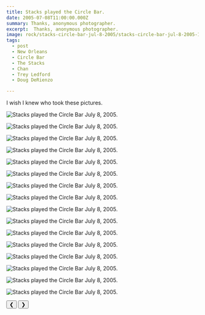 ```yaml
---
title: Stacks played the Circle Bar.
date: 2005-07-08T11:00:00.000Z
summary: Thanks, anonymous photographer.
excerpt:  Thanks, anonymous photographer.
image: rock/stacks-circle-bar-jul-8-2005/stacks-circle-bar-jul-8-2005-185.jpg
tags:
  - post 
  - New Orleans
  - Circle Bar
  - The Stacks
  - Chan
  - Trey Ledford
  - Doug DeRienzo

---
```


I wish I knew who took these pictures.

<div id="viewport">

![Stacks played the Circle Bar July 8, 2005.](/static/img/rock/stacks-circle-bar-jul-8-2005/stacks-circle-bar-jul-8-2005-185.jpg "MStacks played the Circle Bar July 8, 2005.")

![Stacks played the Circle Bar July 8, 2005.](/static/img/rock/stacks-circle-bar-jul-8-2005/stacks-circle-bar-jul-8-2005-188.jpg "Stacks played the Circle Bar July 8, 2005.")

![Stacks played the Circle Bar July 8, 2005.](/static/img/rock/stacks-circle-bar-jul-8-2005/stacks-circle-bar-jul-8-2005-189.jpg "Stacks played the Circle Bar July 8, 2005.")

![Stacks played the Circle Bar July 8, 2005.](/static/img/rock/stacks-circle-bar-jul-8-2005/stacks-circle-bar-jul-8-2005-190.jpg "Stacks played the Circle Bar July 8, 2005.")

![Stacks played the Circle Bar July 8, 2005.](/static/img/rock/stacks-circle-bar-jul-8-2005/stacks-circle-bar-jul-8-2005-198.jpg "MStacks played the Circle Bar July 8, 2005.")

![Stacks played the Circle Bar July 8, 2005.](/static/img/rock/stacks-circle-bar-jul-8-2005/stacks-circle-bar-jul-8-2005-200.jpg "Stacks played the Circle Bar July 8, 2005.")

![Stacks played the Circle Bar July 8, 2005.](/static/img/rock/stacks-circle-bar-jul-8-2005/stacks-circle-bar-jul-8-2005-202.jpg "Stacks played the Circle Bar July 8, 2005.")

![Stacks played the Circle Bar July 8, 2005.](/static/img/rock/stacks-circle-bar-jul-8-2005/stacks-circle-bar-jul-8-2005-204.jpg "Stacks played the Circle Bar July 8, 2005.")

![Stacks played the Circle Bar July 8, 2005.](/static/img/rock/stacks-circle-bar-jul-8-2005/stacks-circle-bar-jul-8-2005-206.jpg "MStacks played the Circle Bar July 8, 2005.")

![Stacks played the Circle Bar July 8, 2005.](/static/img/rock/stacks-circle-bar-jul-8-2005/stacks-circle-bar-jul-8-2005-209.jpg "Stacks played the Circle Bar July 8, 2005.")

![Stacks played the Circle Bar July 8, 2005.](/static/img/rock/stacks-circle-bar-jul-8-2005/stacks-circle-bar-jul-8-2005-213.jpg "Stacks played the Circle Bar July 8, 2005.")

![Stacks played the Circle Bar July 8, 2005.](/static/img/rock/stacks-circle-bar-jul-8-2005/stacks-circle-bar-jul-8-2005-214.jpg "Stacks played the Circle Bar July 8, 2005.")

![Stacks played the Circle Bar July 8, 2005.](/static/img/rock/stacks-circle-bar-jul-8-2005/stacks-circle-bar-jul-8-2005-220.jpg "MStacks played the Circle Bar July 8, 2005.")

![Stacks played the Circle Bar July 8, 2005.](/static/img/rock/stacks-circle-bar-jul-8-2005/stacks-circle-bar-jul-8-2005-221.jpg "Stacks played the Circle Bar July 8, 2005.")

![Stacks played the Circle Bar July 8, 2005.](/static/img/rock/stacks-circle-bar-jul-8-2005/stacks-circle-bar-jul-8-2005-222.jpg "Stacks played the Circle Bar July 8, 2005.")

![Stacks played the Circle Bar July 8, 2005.](/static/img/rock/stacks-circle-bar-jul-8-2005/stacks-cool-drum-head-jul-8-2005.jpg "Stacks played the Circle Bar July 8, 2005.")
</div>
<div class="flex row-reverse space-between">
  <div id="caption"></div>
  <div class="prevnext-container">
    <button id="buttonPrevious">&#10094;</button>
    <button id="buttonNext">&#10095;</button>
  </div>
</div>

